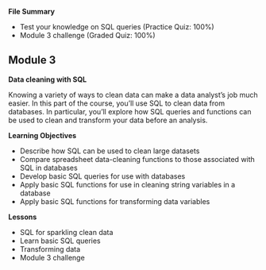 **File Summary**
- Test your knowledge on SQL queries (Practice Quiz: 100%)
- Module 3 challenge (Graded Quiz: 100%)

## Module 3

**Data cleaning with SQL**

Knowing a variety of ways to clean data can make a data analyst’s job much easier. In this part of the course, you’ll use SQL to clean data from databases. In particular, you’ll explore how SQL queries and functions can be used to clean and transform your data before an analysis.

**Learning Objectives**
- Describe how SQL can be used to clean large datasets
- Compare spreadsheet data-cleaning functions to those associated with SQL in databases
- Develop basic SQL queries for use with databases
- Apply basic SQL functions for use in cleaning string variables in a database
- Apply basic SQL functions for transforming data variables

**Lessons**
- SQL for sparkling clean data
- Learn basic SQL queries
- Transforming data
- Module 3 challenge

